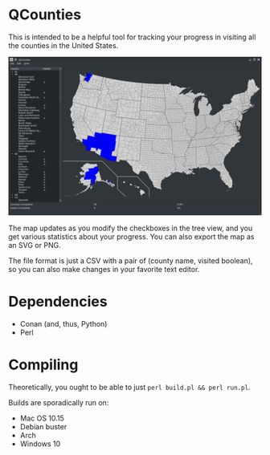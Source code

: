 QCounties
=========
This is intended to be a helpful tool for tracking your progress in visiting
all the counties in the United States.

![Screenshot](etc/screenshot.png)

The map updates as you modify the checkboxes in the tree view, and you get
various statistics about your progress.  You can also export the map as an SVG
or PNG.

The file format is just a CSV with a pair of (county name, visited boolean), so
you can also make changes in your favorite text editor.

Dependencies
============
* Conan (and, thus, Python)
* Perl

Compiling
=========
Theoretically, you ought to be able to just `perl build.pl && perl run.pl`.

Builds are sporadically run on:
* Mac OS 10.15
* Debian buster
* Arch
* Windows 10
